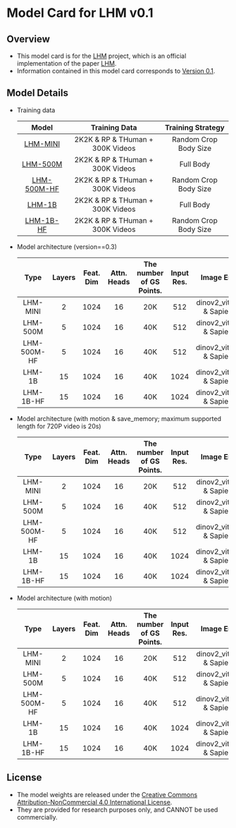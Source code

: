 # Model Card for LHM v0.1

## Overview

- This model card is for the [LHM](https://github.com/aigc3d/LHM) project, which is an official implementation of the paper [LHM](https://arxiv.org/pdf/2503.10625).
- Information contained in this model card corresponds to [Version 0.1](https://github.com/aigc3d/LHM).

## Model Details

- Training data

    | Model | Training Data | Training Strategy |
    | :---: | :---: | :---: |
    | [LHM-MINI](https://modelscope.cn/models/Damo_XR_Lab/LHM-500M) | 2K2K & RP & THuman + 300K Videos | Random Crop Body Size |
    | [LHM-500M](https://modelscope.cn/models/Damo_XR_Lab/LHM-500M) | 2K2K & RP & THuman + 300K Videos | Full Body |
    | [LHM-500M-HF](https://modelscope.cn/models/Damo_XR_Lab/LHM-500M-HF) | 2K2K & RP & THuman + 300K Videos | Random Crop Body Size |
    | [LHM-1B](https://modelscope.cn/models/Damo_XR_Lab/LHM-1B) | 2K2K & RP & THuman + 300K Videos | Full Body |
    | [LHM-1B-HF](https://modelscope.cn/models/Damo_XR_Lab/LHM-1B-HF) | 2K2K & RP & THuman + 300K Videos | Random Crop Body Size |


- Model architecture (version==0.3)

    | Type  | Layers | Feat. Dim | Attn. Heads | The number of GS Points. | Input Res. | Image Encoder     | Encoder Dim. | Service Requirement |
    | :---: | :----: | :-------: | :---------: | :-----------: | :--------: | :---------------: | :----------: | :---: |
    | LHM-MINI |  2 |    1024    |    16 |   20K |    512     | dinov2_vits14_reg & Sapiens-1B | 1024 | 16G GPU, 24G VRAM |
    | LHM-500M |  5 |    1024    |    16 |      40K |    512     | dinov2_vits14_reg & Sapiens-1B | 1024 | 18G GPU, 24G VRAM |
    | LHM-500M-HF  | 5 |    1024    |    16      |      40K       |    512 | dinov2_vitb14_reg & Sapiens-1B |      1024 | 18G GPU, 24G VRAM |
    | LHM-1B |   15 |   1024    |     16      |      40K |    1024 | dinov2_vitb14_reg & Sapiens-1B | 1024 | 22G GPU, 24G VRAM |
    | LHM-1B-HF |   15|   1024    |     16      |   40K |    1024 | dinov2_vitb14_reg & Sapiens-1B | 1024 | 222G GPU, 24G VRAM |

- Model architecture (with motion & save_memory; maximum supported length for 720P video is 20s)

    | Type  | Layers | Feat. Dim | Attn. Heads | The number of GS Points. | Input Res. | Image Encoder     | Encoder Dim. | Service Requirement |
    | :---: | :----: | :-------: | :---------: | :-----------: | :--------: | :---------------: | :----------: | :---: |
    | LHM-MINI |  2 |    1024    |    16 |   20K |    512     | dinov2_vits14_reg & Sapiens-1B | 1024 | 14G GPU, 24G VRAM |
    | LHM-500M |  5 |    1024    |    16 |      40K |    512     | dinov2_vits14_reg & Sapiens-1B | 1024 | 16G GPU, 24G VRAM |
    | LHM-500M-HF  | 5 |    1024    |    16      |      40K       |    512 | dinov2_vitb14_reg & Sapiens-1B |      1024 | 16 GPU, 24G VRAM |
    | LHM-1B |   15 |   1024    |     16      |      40K |    1024 | dinov2_vitb14_reg & Sapiens-1B | 1024 | 18G GPU, 24G VRAM |
    | LHM-1B-HF |   15|   1024    |     16      |   40K |    1024 | dinov2_vitb14_reg & Sapiens-1B | 1024 | 18G GPU, 24G VRAM |


- Model architecture (with motion)

    | Type  | Layers | Feat. Dim | Attn. Heads | The number of GS Points. | Input Res. | Image Encoder     | Encoder Dim. | Service Requirement |
    | :---: | :----: | :-------: | :---------: | :-----------: | :--------: | :---------------: | :----------: | :---: |
    | LHM-MINI |  2 |    1024    |    16 |   20K |    512     | dinov2_vits14_reg & Sapiens-1B | 1024 | 20G GPU, 24G VRAM |
    | LHM-500M |  5 |    1024    |    16 |      40K |    512     | dinov2_vits14_reg & Sapiens-1B | 1024 | 22G GPU, 24G VRAM |
    | LHM-500M-HF  | 5 |    1024    |    16      |      40K       |    512 | dinov2_vitb14_reg & Sapiens-1B |      1024 | 22 GPU, 24G VRAM |
    | LHM-1B |   15 |   1024    |     16      |      40K |    1024 | dinov2_vitb14_reg & Sapiens-1B | 1024 | 28G GPU, 24G VRAM |
    | LHM-1B-HF |   15|   1024    |     16      |   40K |    1024 | dinov2_vitb14_reg & Sapiens-1B | 1024 | 28G GPU, 24G VRAM |


## License

- The model weights are released under the [Creative Commons Attribution-NonCommercial 4.0 International License](LICENSE_WEIGHT).
- They are provided for research purposes only, and CANNOT be used commercially.